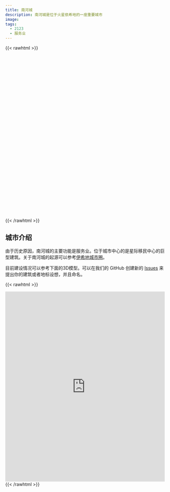 ```yaml
---
title: 南河城
description: 南河城是位于火星依希地的一座重要城市
image:
tags:
  - 2123
  - 服务业
---
```


{{< rawhtml >}}
<link rel="stylesheet" href="https://unpkg.com/leaflet@1.6.0/dist/leaflet.css" integrity="sha512-xwE/Az9zrjBIphAcBb3F6JVqxf46+CDLwfLMHloNu6KEQCAWi6HcDUbeOfBIptF7tcCzusKFjFw2yuvEpDL9wQ==" crossorigin=""/>
<script src="https://unpkg.com/leaflet@1.6.0/dist/leaflet.js" integrity="sha512-gZwIG9x3wUXg2hdXF6+rVkLF/0Vi9U8D2Ntg4Ga5I5BZpVkVxlJWbSQtXPSiUTtC0TjtGOmxa1AJPuV0CPthew==" crossorigin=""></script>

<link rel="stylesheet" href="/assets/map/fontawesome-markers/leaflet.awesome-markers.css"/>
<script src="/assets/map/fontawesome-markers/leaflet.awesome-markers.min.js"></script>

<style>
    #map {
        width: 100%;
        height: 500px;
    }
</style>


<div id='map'></div>

<script>

    var map = L.map('map', {
        crs: L.CRS.Simple
    });

    var bounds = [[0,0], [761, 943]];
    var image = L.imageOverlay('https://raw.githubusercontent.com/InterImm/martian-cities/master/city-plan/isidis-procyon/isidis-city-procyon.jpg', bounds).addTo(map);

    data = [
       {
          "name": "InterImm Building",
          "description": "Interplanetary Immigration Center",
          "link": "https://interimm.org",
          "geolocation": [ 381, 439 ],
       },
       {
        "name": "星移农业技术有限公司 - InterImm Agriculture",
        "description": "星移农业最初是星际移民中心下属的一个非盈利科研机构，由美国NASA和中国航空三院联合建立，依托于中国科学院成都生物所。随后该机构相继将多项关键技术工程化，并成功在火星一期基地建设期间建成火星农业实验室和火星第一农业基地。该机构随后成立公司，并在成都和火星设立双总部。",
        "link": "http://interimm.org/hub/companies.html#company-1518927000293-full",
        "geolocation": [718,456],
     },
       {
        "name": "黄昏星-The evening star",
        "description": "时属杨家的私人家族企业，其创始人为距今100年前的海斯帕小姐。该企曾成功打击多个太空走私集团头目并向世人揭露出太空走私者联盟内部交易的黑幕，同时致力于太空大盗的追捕行动。与打击太空犯罪局为长期友好合作关系。",
        "link": "http://interimm.org/hub/companies.html#company-vgwsng7isbcuh2kzbrao1vgwsng74w79-full",
        "geolocation": [431,21],
     }
    ]

     console.log(data)

     function add_one_institute(one_company, the_color) {
        console.log(one_company)

        if (one_company.link === undefined) {
           var one_company__link = ""
        }
        else {
           var one_company__link = one_company.link
        }
        one_company__link_clean = one_company__link.replace(/(^\w+:|^)\/\//, '').replace(/\/$/, "");

        var one_company_marker = L.marker(
            one_company.geolocation, {
                icon: L.AwesomeMarkers.icon({icon: 'star', markerColor: 'red', prefix: 'fa', spin:false}) ,
                opacity: 0.9,
                color: the_color,
                title: one_company.name,
                alt: one_company.name,
                riseOnHover: true
        })
        one_company_marker.bindPopup(
              "<h3>" + one_company.name + "</h3>"
              + one_company.description
              + "<br>Link: <a href='" +
              one_company.link + "' target='blank'>" +
              one_company__link_clean + "</a>"
           ).openPopup();
        one_company_marker.addTo(map)
     }

     for (it of data) {
        console.log("for: " + it)
        add_one_institute(it, 'red')
     }

     map.closePopup()

    map.fitBounds(bounds);

map.on('click', function(e) {
    console.log("Lat, Lon : " + e.latlng.lat + ", " + e.latlng.lng)
});


</script>
{{< /rawhtml >}}


## 城市介绍

由于历史原因，南河城的主要功能是服务业。位于城市中心的是星际移民中心的巨型建筑。关于南河城的起源可以参考[伊希地城市圈](http://book.interimm.org/history/mars_immigration/#%E4%BC%8A%E5%B8%8C%E5%9C%B0%E5%9F%8E%E5%B8%82%E5%9C%88)。

目前建设情况可以参考下面的3D模型。可以在我们的 GitHub 创建新的 [Issues](https://github.com/InterImm/martian-cities/issues/2) 来提出你的建筑或者地标设想，并且命名。

{{< rawhtml >}}
<div class="sketchfab-embed-wrapper"><iframe width="100%" height="600" src="https://sketchfab.com/models/38483b36866847baba1dd115066dd5eb/embed" frameborder="0" allowvr="" allowfullscreen="allowfullscreen" mozallowfullscreen="true" webkitallowfullscreen="true" onmousewheel=""></iframe></div>
{{< /rawhtml >}}
